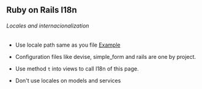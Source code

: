 ## Ruby on Rails I18n

###### Locales and internacionalization

* Use locale path same as you file [Example](/best-practices/rails/locales/sample.rb)

* Configuration files like devise, simple_form and rails are one by project.

* Use method `t` into views to call I18n of this page.

* Don't use locales on models and services
